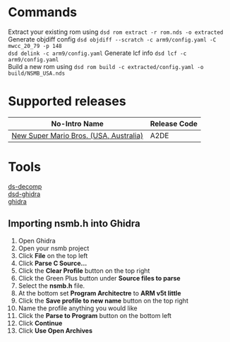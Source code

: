 # Commands
Extract your existing rom using `dsd rom extract -r rom.nds -o extracted`  
Generate objdiff config `dsd objdiff --scratch -c arm9/config.yaml -C mwcc_20_79 -p 148`  
`dsd delink -c arm9/config.yaml`
Generate lcf info `dsd lcf -c arm9/config.yaml`  
Build a new rom using `dsd rom build -c extracted/config.yaml -o build/NSMB_USA.nds`  

# Supported releases
|No-Intro Name|Release Code|
|-|-|
|[New Super Mario Bros. (USA, Australia)](https://datomatic.no-intro.org/index.php?page=show_record&s=28&n=0434)|A2DE|

# Tools
[ds-decomp](https://github.com/AetiasHax/ds-decomp)  
[dsd-ghidra](https://github.com/AetiasHax/dsd-ghidra)  
[ghidra](https://github.com/NationalSecurityAgency/ghidra)  

## Importing nsmb.h into Ghidra
1. Open Ghidra
2. Open your nsmb project
3. Click **File** on the top left
4. Click **Parse C Source...**
5. Click the **Clear Profile** button on the top right
6. Click the Green Plus button under **Source files to parse**
7. Select the **nsmb.h** file.
8. At the bottom set **Program Architectre** to **ARM v5t little**
9. Click the **Save profile to new name** button on the top right
10. Name the profile anything you would like
11. Click the **Parse to Program** button on the bottom left
12. Click **Continue**
13. Click **Use Open Archives**